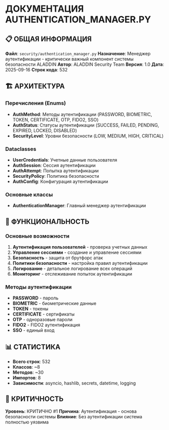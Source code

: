 # ДОКУМЕНТАЦИЯ AUTHENTICATION_MANAGER.PY

## 📋 ОБЩАЯ ИНФОРМАЦИЯ

**Файл**: `security/authentication_manager.py`
**Назначение**: Менеджер аутентификации - критически важный компонент системы безопасности ALADDIN
**Автор**: ALADDIN Security Team
**Версия**: 1.0
**Дата**: 2025-09-16
**Строк кода**: 532

## 🏗️ АРХИТЕКТУРА

### Перечисления (Enums)
- **AuthMethod**: Методы аутентификации (PASSWORD, BIOMETRIC, TOKEN, CERTIFICATE, OTP, FIDO2, SSO)
- **AuthStatus**: Статусы аутентификации (SUCCESS, FAILED, PENDING, EXPIRED, LOCKED, DISABLED)
- **SecurityLevel**: Уровни безопасности (LOW, MEDIUM, HIGH, CRITICAL)

### Dataclasses
- **UserCredentials**: Учетные данные пользователя
- **AuthSession**: Сессия аутентификации
- **AuthAttempt**: Попытка аутентификации
- **SecurityPolicy**: Политика безопасности
- **AuthConfig**: Конфигурация аутентификации

### Основные классы
- **AuthenticationManager**: Главный менеджер аутентификации

## 🔧 ФУНКЦИОНАЛЬНОСТЬ

### Основные возможности
1. **Аутентификация пользователей** - проверка учетных данных
2. **Управление сессиями** - создание и управление сессиями
3. **Безопасность** - защита от брутфорс атак
4. **Политики безопасности** - настройка правил аутентификации
5. **Логирование** - детальное логирование всех операций
6. **Мониторинг** - отслеживание попыток аутентификации

### Методы аутентификации
- **PASSWORD** - пароль
- **BIOMETRIC** - биометрические данные
- **TOKEN** - токены
- **CERTIFICATE** - сертификаты
- **OTP** - одноразовые пароли
- **FIDO2** - FIDO2 аутентификация
- **SSO** - единый вход

## 📊 СТАТИСТИКА

- **Всего строк**: 532
- **Классов**: ~8
- **Методов**: ~30
- **Импортов**: 8
- **Зависимости**: asyncio, hashlib, secrets, datetime, logging

## 🎯 КРИТИЧНОСТЬ

**Уровень**: КРИТИЧНО #1
**Причина**: Аутентификация - основа безопасности системы
**Влияние**: Без аутентификации система полностью уязвима